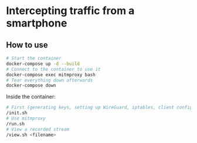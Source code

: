 # Intercepting traffic from a smartphone

## How to use

```sh
# Start the container
docker-compose up -d --build
# Connect to the container to use it
docker-compose exec mitmproxy bash
# Tear everything down afterwards
docker-compose down
```

Inside the container:
```sh
# First (generating keys, setting up WireGuard, iptables, client configuration)
/init.sh
# Use mitmproxy
/run.sh
# View a recorded stream
/view.sh <filename>
```
